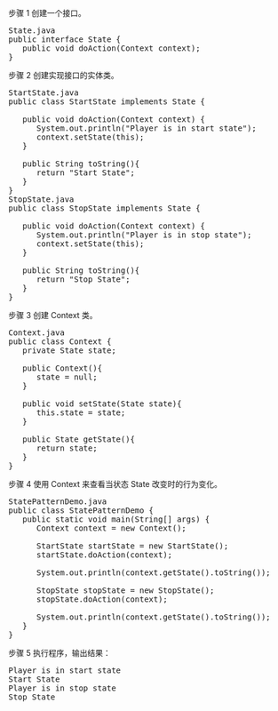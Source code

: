 步骤 1
创建一个接口。
<pre>
State.java
public interface State {
   public void doAction(Context context);
}
</pre>
步骤 2
创建实现接口的实体类。
<pre>
StartState.java
public class StartState implements State {
 
   public void doAction(Context context) {
      System.out.println("Player is in start state");
      context.setState(this); 
   }
 
   public String toString(){
      return "Start State";
   }
}
StopState.java
public class StopState implements State {
 
   public void doAction(Context context) {
      System.out.println("Player is in stop state");
      context.setState(this); 
   }
 
   public String toString(){
      return "Stop State";
   }
}
</pre>
步骤 3
创建 Context 类。
<pre>
Context.java
public class Context {
   private State state;
 
   public Context(){
      state = null;
   }
 
   public void setState(State state){
      this.state = state;     
   }
 
   public State getState(){
      return state;
   }
}
</pre>
步骤 4
使用 Context 来查看当状态 State 改变时的行为变化。
<pre>
StatePatternDemo.java
public class StatePatternDemo {
   public static void main(String[] args) {
      Context context = new Context();
 
      StartState startState = new StartState();
      startState.doAction(context);
 
      System.out.println(context.getState().toString());
 
      StopState stopState = new StopState();
      stopState.doAction(context);
 
      System.out.println(context.getState().toString());
   }
}
</pre>
步骤 5
执行程序，输出结果：
<pre>
Player is in start state
Start State
Player is in stop state
Stop State
</pre>